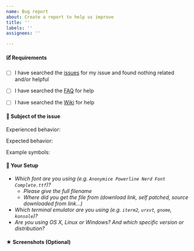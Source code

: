```yaml
---
name: Bug report
about: Create a report to help us improve
title: ''
labels: ''
assignees: ''

---
```


#### 🗹 Requirements

<!-- ⚠️ !!!
If you are unsure what you are reporting is an issue or
it's a general question please go to the gitter chat instead: https://gitter.im/ryanoasis/nerd-fonts
⚠️ !!! -->


<!-- ⚠️ !!! Issues not filled out with the template will be closed straight away and will only be responded to once filled properly ⚠️ !!! -->
<!--- By posting an issue you acknowledge the following: -->

- [ ] I have searched the [issues](https://github.com/ryanoasis/nerd-fonts/issues) for my issue and found nothing related and/or helpful
- [ ] I have searched the [FAQ](https://github.com/ryanoasis/nerd-fonts/wiki/FAQ-and-Troubleshooting) for help
- [ ] I have searched the [Wiki](https://github.com/ryanoasis/nerd-fonts/wiki) for help


#### 🎯 Subject of the issue

Experienced behavior:
<!--- Describe issue here -->

Expected behavior:
<!--- Please do not forget to explain what you would have expected to see -->

Example symbols:
<!--- The codepoint of one or more affected symbols, or paste the text containing the issue here (no screenshot) -->

#### 🔧 Your Setup

- _Which font are you using (e.g. `Anonymice Powerline Nerd Font Complete.ttf`)?_
   - _Please give the full filename_
   - _Where did you get the file from (download link, self patched, source downloaded from link...)_
- _Which terminal emulator are you using (e.g. `iterm2`, `urxvt`, `gnome`, `konsole`)?_
- _Are you using OS X, Linux or Windows? And which specific version or distribution?_

#### ★ Screenshots (Optional)

<!--- Provide screenshots where appropriate, they help tremendously -->
<!--- Try to include the title of terminal windows and possibly settings dialogues -->
